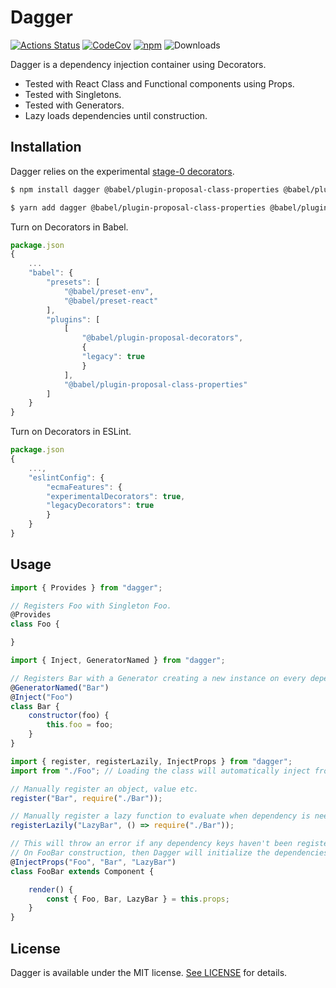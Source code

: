 # Dagger
[![Actions Status](https://github.com/philip-bui/dagger/workflows/build/badge.svg)](https://github.com/philip-bui/dagger/actions)
[![CodeCov](https://codecov.io/gh/philip-bui/dagger/branch/master/graph/badge.svg)](https://codecov.io/gh/philip-bui/dagger)
[![npm](https://img.shields.io/npm/v/dagger-di.svg?style=flat)](https://www.npmjs.com/package/dagger-di)
![Downloads](https://img.shields.io/npm/dt/dagger-di.svg?style=flat)

Dagger is a dependency injection container using Decorators. 

- Tested with React Class and Functional components using Props.
- Tested with Singletons.
- Tested with Generators.
- Lazy loads dependencies until construction.

## Installation

Dagger relies on the experimental [stage-0 decorators](https://github.com/tc39/proposal-decorators). 

```bash
$ npm install dagger @babel/plugin-proposal-class-properties @babel/plugin-proposal-decorators
```

```bash
$ yarn add dagger @babel/plugin-proposal-class-properties @babel/plugin-proposal-decorators
```

Turn on Decorators in Babel.

```javascript
package.json
{
    ...
    "babel": {
        "presets": [
            "@babel/preset-env",
            "@babel/preset-react"
        ],
        "plugins": [
            [
                "@babel/plugin-proposal-decorators",
                {
                "legacy": true
                }
            ],
            "@babel/plugin-proposal-class-properties"
        ]
    }
}
```

Turn on Decorators in ESLint.

```javascript
package.json
{
    ...,
    "eslintConfig": {
        "ecmaFeatures": {
        "experimentalDecorators": true,
        "legacyDecorators": true
        }
    }
}
```

## Usage

```javascript
import { Provides } from "dagger";

// Registers Foo with Singleton Foo.
@Provides
class Foo {

}
```

```javascript
import { Inject, GeneratorNamed } from "dagger";

// Registers Bar with a Generator creating a new instance on every dependency needed.
@GeneratorNamed("Bar")
@Inject("Foo")
class Bar {
    constructor(foo) {
        this.foo = foo;
    }
}
```

```javascript
import { register, registerLazily, InjectProps } from "dagger";
import from "./Foo"; // Loading the class will automatically inject from @Provides decorator.

// Manually register an object, value etc.
register("Bar", require("./Bar"));

// Manually register a lazy function to evaluate when dependency is needed.
registerLazily("LazyBar", () => require("./Bar"));

// This will throw an error if any dependency keys haven't been registered. 
// On FooBar construction, then Dagger will initialize the dependencies.
@InjectProps("Foo", "Bar", "LazyBar")
class FooBar extends Component {

    render() {
        const { Foo, Bar, LazyBar } = this.props;
    }
}
```

## License

Dagger is available under the MIT license. [See LICENSE](https://github.com/philip-bui/dagger/blob/master/LICENSE) for details.
